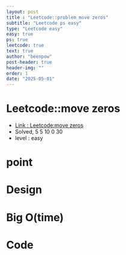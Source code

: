 ```yaml
---
layout: post
title : "Leetcode::problem move zeros"
subtitle: "Leetcode ps easy"
type: "Leetcode easy"
easy: true
ps: true
leetcode: true
text: true
author: "beenpow"
post-header: true
header-img: ""
order: 1
date: "2025-05-01"
---
```


# Leetcode::move zeros
- [Link : Leetcode:move zeros]()
- Solved, 5 5 10 0 30
- level : easy
# point

# Design


# Big O(time)

# Code

```cpp

```